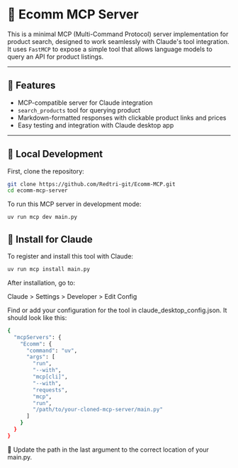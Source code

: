 # 🛒 Ecomm MCP Server

This is a minimal MCP (Multi-Command Protocol) server implementation for product search, designed to work seamlessly with Claude's tool integration. It uses `FastMCP` to expose a simple tool that allows language models to query an API for product listings.

---

## 🚀 Features

- MCP-compatible server for Claude integration  
- `search_products` tool for querying product  
- Markdown-formatted responses with clickable product links and prices  
- Easy testing and integration with Claude desktop app  

---

## 🧪 Local Development

First, clone the repository:

```bash
git clone https://github.com/Redtri-git/Ecomm-MCP.git
cd ecomm-mcp-server
```
To run this MCP server in development mode:
```bash
uv run mcp dev main.py
```
## 🔌 Install for Claude

To register and install this tool with Claude:
```bash
uv run mcp install main.py
```

After installation, go to:

Claude > Settings > Developer > Edit Config

Find or add your configuration for the tool in claude_desktop_config.json. It should look like this:

```bash
{
  "mcpServers": {
    "Ecomm": {
      "command": "uv",
      "args": [
        "run",
        "--with",
        "mcp[cli]",
        "--with",
        "requests",
        "mcp",
        "run",
        "/path/to/your-cloned-mcp-server/main.py"
      ]
    }
  }
}
```
🔧 Update the path in the last argument to the correct location of your main.py.
